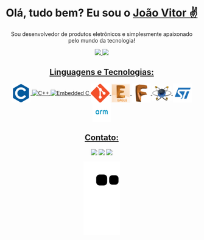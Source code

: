 <h1 align="center">
    Olá, tudo bem? Eu sou o 
    <a href="https://www.linkedin.com/in/jo%C3%A3o-vitor-g-de-oliveira-a0404a194">João Vitor ✌️</a>
  </h1>
  <p align="center">
    Sou desenvolvedor de produtos eletrônicos e simplesmente apaixonado pelo mundo da tecnologia!
  </p>

<div align="center">
  <a href="https://github.com/jvgoveira/github-readme-stats">
    <img height="150em" src="https://github-readme-stats.vercel.app/api?username=jvgoveira&hide=contribs&count_private=true&include_all_commits=true&show_icons=true&theme=nord&hide_border=false&show_owner=true"/>
   <img height="150em" src="https://github-readme-stats.vercel.app/api/top-langs/?username=jvgoveira&theme=nord&layout=compact&hide_title=false&hide_progress=true&hide_border=false"/>
    <div/>

## Linguagens e Tecnologias: 
<div align = "center">
  <img align="center" alt="C" height="50" width="50" src="https://raw.githubusercontent.com/devicons/devicon/master/icons/c/c-plain.svg">
  <img align="center" alt="C++" height="50" width="50" src="https://cdn.jsdelivr.net/gh/devicons/devicon/icons/cplusplus/cplusplus-plain.svg">
  <img align="center" alt="Embedded C" height="50" width="50" src="https://cdn.jsdelivr.net/gh/devicons/devicon/icons/embeddedc/embeddedc-original.svg">
  <img align="center" alt="Git" height="50" width="50" src="https://raw.githubusercontent.com/devicons/devicon/master/icons/git/git-plain.svg">
  <img align="center" alt="Eagle" height="50" width="50" src="https://raw.githubusercontent.com/jvgoveira/jvgoveira/main/Logos/logo%20eagle.jpg">
    <img align="center" alt="Fusion360" height="50" width="50" src="https://raw.githubusercontent.com/jvgoveira/jvgoveira/main/Logos/logo%20fusion360.png">
  <img align="center" alt="Proteus" height="38" width="50" src="https://raw.githubusercontent.com/jvgoveira/jvgoveira/main/Logos/logo%20proteus.png">
  <img align="center" alt="ST" height="50" width="50" src="https://raw.githubusercontent.com/jvgoveira/jvgoveira/main/Logos/logo%20ST.png">
  <img align="center" alt="Arm" height="50" width="50" src="https://raw.githubusercontent.com/jvgoveira/jvgoveira/main/Logos/logo%20arm.png">
  </div>
  
## Contato:
<div align="center">
  <a href="https://www.instagram.com/jvgoveira/" target="_blank"><img src="https://img.shields.io/badge/-Instagram-%23E4405F?style=for-the-badge&logo=instagram&logoColor=white" target="_blank"></a>
  <a href="https://www.linkedin.com/in/jo%C3%A3o-vitor-g-de-oliveira-a0404a194/" target="_blank"><img src="https://img.shields.io/badge/-LinkedIn-%230077B5?style=for-the-badge&logo=linkedin&logoColor=white" target="_blank"></a> 
  <a href="mailto:joaovitorgomesdeoliveira13@gmail.com"><img src="https://img.shields.io/badge/-Gmail-%23333?style=for-the-badge&logo=gmail&logoColor=white" target="_blank"></a>
</div>

<div align="center">

  ![Snake animation](https://github.com/jvgoveira/jvgoveira/blob/87234c2d3596bdc5f30794a8c65faeaf3460bc8c/github-contribution-grid-snake.svg)
  
</div>
